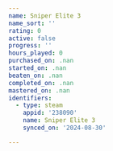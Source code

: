 ```yaml
---
name: Sniper Elite 3
name_sort: ''
rating: 0
active: false
progress: ''
hours_played: 0
purchased_on: .nan
started_on: .nan
beaten_on: .nan
completed_on: .nan
mastered_on: .nan
identifiers:
  - type: steam
    appid: '238090'
    name: Sniper Elite 3
    synced_on: '2024-08-30'

---
```

